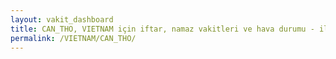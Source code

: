 ```yaml
---
layout: vakit_dashboard
title: CAN_THO, VIETNAM için iftar, namaz vakitleri ve hava durumu - ilçe/eyalet seç
permalink: /VIETNAM/CAN_THO/
---
```


<script type="text/javascript">
  var GLOBAL_COUNTRY = 'VIETNAM';
  var GLOBAL_CITY = 'CAN_THO';
  var GLOBAL_STATE = '';
  var lat = 72;
  var lon = 21;
</script>
